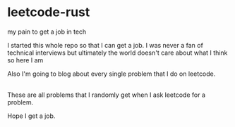 # leetcode-rust
my pain to get a job in tech

I started this whole repo so that I can get a job. I was never a fan of technical interviews but ultimately the world doesn't care about what I think so here I am<br>

Also I'm going to blog about every single problem that I do on leetcode.<br><br>

These are all problems that I randomly get when I ask leetcode for a problem.<br>

Hope I get a job.
